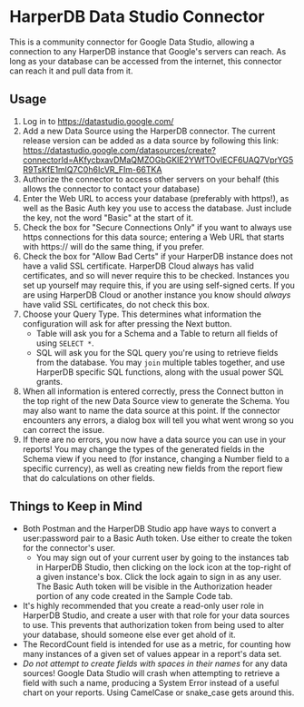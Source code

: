 # HarperDB Data Studio Connector

This is a community connector for Google Data Studio, allowing a connection to any HarperDB instance that Google's servers can reach.
As long as your database can be accessed from the internet, this connector can reach it and pull data from it.

## Usage

1. Log in to https://datastudio.google.com/
2. Add a new Data Source using the HarperDB connector. The current release version can be added as a data source by following this link:
https://datastudio.google.com/datasources/create?connectorId=AKfycbxavDMaQMZOGbGKIE2YWfTOvIECF6UAQ7VprYG5R9TsKfE1mlQ7C0h6IcVR_FIm-66TKA
3. Authorize the connector to access other servers on your behalf (this allows the connector to contact your database)
4. Enter the Web URL to access your database (preferably with https!), as well as the Basic Auth key you use to access the database.
Just include the key, not the word "Basic" at the start of it.
5. Check the box for "Secure Connections Only" if you want to always use https connections for this data source; entering a Web URL that
starts with https:// will do the same thing, if you prefer.
6. Check the box for "Allow Bad Certs" if your HarperDB instance does not have a valid SSL certificate. HarperDB Cloud always has valid
certificates, and so will never require this to be checked. Instances you set up yourself may require this, if you are using self-signed
certs. If you are using HarperDB Cloud or another instance you know should *always* have valid SSL certificates, do not check this box.
7. Choose your Query Type. This determines what information the configuration will ask for after pressing the Next button.
   * Table will ask you for a Schema and a Table to return all fields of using `SELECT *`.
   * SQL will ask you for the SQL query you're using to retrieve fields from the database. You may `join` multiple tables together, and
     use HarperDB specific SQL functions, along with the usual power SQL grants.
8. When all information is entered correctly, press the Connect button in the top right of the new Data Source view to generate the Schema.
   You may also want to name the data source at this point. If the connector encounters any errors, a dialog box will tell you what went
   wrong so you can correct the issue.
9. If there are no errors, you now have a data source you can use in your reports! You may change the types of the generated fields in the
   Schema view if you need to (for instance, changing a Number field to a specific currency), as well as creating new fields from the report
   fiew that do calculations on other fields.

## Things to Keep in Mind

* Both Postman and the HarperDB Studio app have ways to convert a user:password pair to a Basic Auth token. Use either to create the token for
  the connector's user.
  * You may sign out of your current user by going to the instances tab in HarperDB Studio, then clicking on the lock icon at the top-right
  of a given instance's box. Click the lock again to sign in as any user. The Basic Auth token will be visible in the Authorization header
  portion of any code created in the Sample Code tab.
* It's highly recommended that you create a read-only user role in HarperDB Studio, and create a user with that role for your data sources to
  use. This prevents that authorization token from being used to alter your database, should someone else ever get ahold of it.
* The RecordCount field is intended for use as a metric, for counting how many instances of a given set of values appear in a report's data set.
* *Do not attempt to create fields with spaces in their names* for any data sources! Google Data Studio will crash when attempting to retrieve
  a field with such a name, producing a System Error instead of a useful chart on your reports. Using CamelCase or snake_case gets around this.
